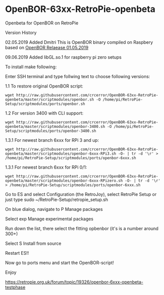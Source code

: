 # OpenBOR-63xx-RetroPie-openbeta
Openbeta for OpenBOR on RetroPie

Version History

02.05.2019
Added Dmitri
This is OpenBOR binary compiled on Raspbery
based on [OpenBOR Relaease 01.05.2019](https://github.com/DCurrent/openbor/tree/02375fbcd9c3848045dd7d11819542e83ae46cb1)

09.06.2019
Added libGL.so.1 for raspberry pi zero setups

To install make following:

Enter SSH terminal and type follwing text to choose following versions:

1.1 To restore original OpenBOR script:
    
    wget http://raw.githubusercontent.com/crcerror/OpenBOR-63xx-RetroPie-openbeta/master/scriptmodules/openbor.sh -O /home/pi/RetroPie-Setup/scriptmodules/ports/openbor.sh
    
1.2 For version 3400 with CLI support:

    wget http://raw.githubusercontent.com/crcerror/OpenBOR-63xx-RetroPie-openbeta/master/scriptmodules/openbor-3400.sh -O /home/pi/RetroPie-Setup/scriptmodules/ports/openbor-3400.sh

1.3.1 For newest branch 6xxx for RPi 3 and up:

    wget http://raw.githubusercontent.com/crcerror/OpenBOR-63xx-RetroPie-openbeta/master/scriptmodules/openbor-6xxx-RPi3.sh -O- | tr -d '\r' > /home/pi/RetroPie-Setup/scriptmodules/ports/openbor-6xxx.sh

1.3.1 For newest branch 6xxx for RPi 0/1:

    wget http://raw.githubusercontent.com/crcerror/OpenBOR-63xx-RetroPie-openbeta/master/scriptmodules/openbor-6xxx-RPizero.sh -O- | tr -d '\r' > /home/pi/RetroPie-Setup/scriptmodules/ports/openbor-6xxx.sh


Go to ES and select Configuration (the RetroJoy), select RetroPie Setup or just type sudo ~/RetroPie-Setup/retropie_setup.sh

On blue dialog, navigate to P Manage packages

Select exp Manage experimental packages

Run down the list, there select the fitting opbenbor (it's is a number around 300+)

Select S Install from source

Restart ES!!

Now go to ports menu and start the OpenBOR-script!

Enjoy

https://retropie.org.uk/forum/topic/19326/openbor-6xxx-openbeta-testphase
